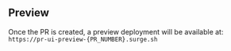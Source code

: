 ## Preview
Once the PR is created, a preview deployment will be available at:
`https://pr-ui-preview-{PR_NUMBER}.surge.sh`
